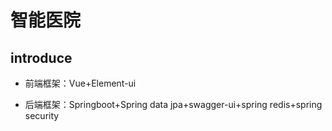 # 智能医院
## introduce
* 前端框架：Vue+Element-ui
+ 后端框架：Springboot+Spring data jpa+swagger-ui+spring redis+spring security
